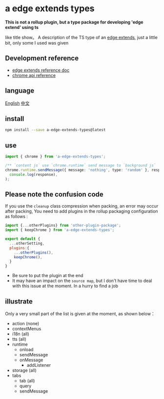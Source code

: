 # a edge extends types

**This is not a rollup plugin, but a type package for developing 'edge extend' using ts**

like title show。
A description of the TS type of an [edge extends](), just a little bit, only some I used was given

## Development reference

- [edge extends reference doc](https://learn.microsoft.com/en-us/microsoft-edge/extensions-chromium/)
- [chrome api reference](https://developer.chrome.com/docs/extensions/reference/api/tts)

## language

[English](https://github.com/lmssee/edgeExtendsTypes/blob/main/README.md) [中文](https://github.com/lmssee/edgeExtendsTypes/blob/main/自述文件.md)

## install

```sh
npm install --save a-edge-extends-types@latest
```

## use

```ts
import { chrome } from 'a-edge-extends-types';

/** `content js` use `chrome.runtime` send message to `background js`  */
chrome.runtime.sendMessage({ message: 'nothing', type: 'random' }, response =>
  console.log(response),
);
```

## Please note the confusion code

If you use the `cleanup` class compression when packing, an error may occur after packing,
You need to add plugins in the rollup packaging configuration as follows :

```js
import {...otherPlugins} from 'other-plugin-package';
import { keepChrome } from 'a-edge-extends-types';

export default {
  ...otherSetting,
  plugins:{
    ...otherPlugins(),
    keepChrome(),
  }
}
```

- Be sure to put the plugin at the end
- It may have an impact on the `source map`, but I don't have time to deal with this issue at the moment. In a hurry to find a job

## illustrate

Only a very small part of the list is given at the moment, as shown below：

- action (none)
- contextMenus
- i18n (all)
- tts (all)
- runtime
  - onload
  - sendMessage
  - onMessage
    - addListener
- storage (all)
- tabs
  - tab (all)
  - query
  - sendMessage

